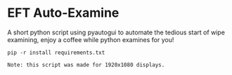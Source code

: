 # EFT Auto-Examine
A short python script using pyautogui to automate the tedious start of wipe examining, enjoy a coffee while python examines for you! 

```pip -r install requirements.txt```

```Note: this script was made for 1920x1080 displays.```

